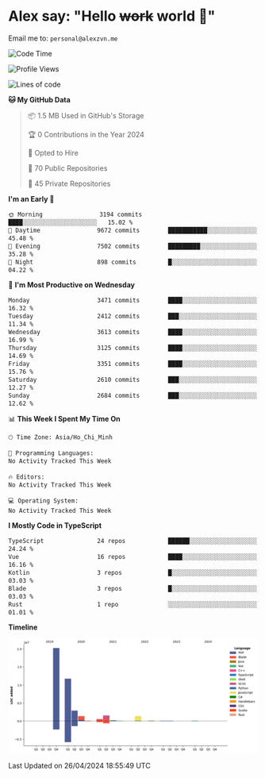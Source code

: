 # Alex say: "Hello ~~work~~ world 🐾"
Email me to: `personal@alexzvn.me`

<!--START_SECTION:waka-->
![Code Time](http://img.shields.io/badge/Code%20Time-1%2C066%20hrs%2055%20mins-blue)

![Profile Views](http://img.shields.io/badge/Profile%20Views-5-blue)

![Lines of code](https://img.shields.io/badge/From%20Hello%20World%20I%27ve%20Written-40.4%20million%20lines%20of%20code-blue)

**🐱 My GitHub Data** 

> 📦 1.5 MB Used in GitHub's Storage 
 > 
> 🏆 0 Contributions in the Year 2024
 > 
> 💼 Opted to Hire
 > 
> 📜 70 Public Repositories 
 > 
> 🔑 45 Private Repositories 
 > 
**I'm an Early 🐤** 

```text
🌞 Morning                3194 commits        ████░░░░░░░░░░░░░░░░░░░░░   15.02 % 
🌆 Daytime                9672 commits        ███████████░░░░░░░░░░░░░░   45.48 % 
🌃 Evening                7502 commits        █████████░░░░░░░░░░░░░░░░   35.28 % 
🌙 Night                  898 commits         █░░░░░░░░░░░░░░░░░░░░░░░░   04.22 % 
```
📅 **I'm Most Productive on Wednesday** 

```text
Monday                   3471 commits        ████░░░░░░░░░░░░░░░░░░░░░   16.32 % 
Tuesday                  2412 commits        ███░░░░░░░░░░░░░░░░░░░░░░   11.34 % 
Wednesday                3613 commits        ████░░░░░░░░░░░░░░░░░░░░░   16.99 % 
Thursday                 3125 commits        ████░░░░░░░░░░░░░░░░░░░░░   14.69 % 
Friday                   3351 commits        ████░░░░░░░░░░░░░░░░░░░░░   15.76 % 
Saturday                 2610 commits        ███░░░░░░░░░░░░░░░░░░░░░░   12.27 % 
Sunday                   2684 commits        ███░░░░░░░░░░░░░░░░░░░░░░   12.62 % 
```


📊 **This Week I Spent My Time On** 

```text
🕑︎ Time Zone: Asia/Ho_Chi_Minh

💬 Programming Languages: 
No Activity Tracked This Week

🔥 Editors: 
No Activity Tracked This Week

💻 Operating System: 
No Activity Tracked This Week
```

**I Mostly Code in TypeScript** 

```text
TypeScript               24 repos            ██████░░░░░░░░░░░░░░░░░░░   24.24 % 
Vue                      16 repos            ████░░░░░░░░░░░░░░░░░░░░░   16.16 % 
Kotlin                   3 repos             █░░░░░░░░░░░░░░░░░░░░░░░░   03.03 % 
Blade                    3 repos             █░░░░░░░░░░░░░░░░░░░░░░░░   03.03 % 
Rust                     1 repo              ░░░░░░░░░░░░░░░░░░░░░░░░░   01.01 % 
```



**Timeline**

![Lines of Code chart](https://raw.githubusercontent.com/alexzvn/alexzvn/main/assets/bar_graph.png)


 Last Updated on 26/04/2024 18:55:49 UTC
<!--END_SECTION:waka-->
